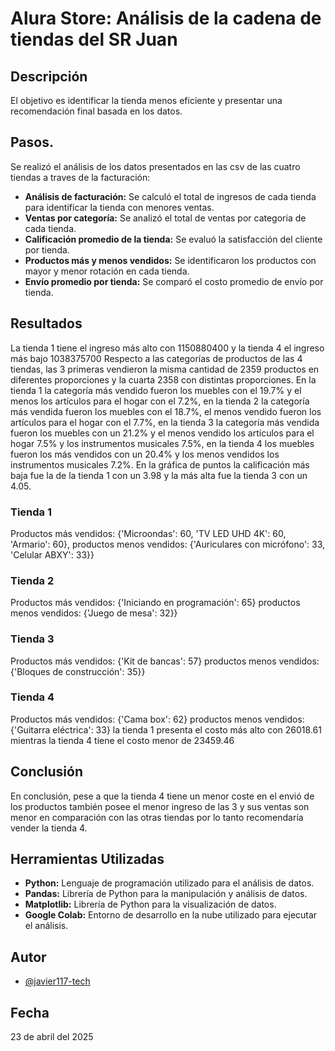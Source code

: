 # Alura Store: Análisis de la cadena de tiendas del SR Juan

## Descripción
El objetivo es identificar la tienda menos eficiente y presentar una recomendación final basada en los datos.
## Pasos.

Se realizó el análisis de los datos presentados en las csv de las cuatro tiendas a traves de la facturación:

* **Análisis de facturación:** Se calculó el total de ingresos de cada tienda para identificar la tienda con menores ventas.
* **Ventas por categoría:** Se analizó el total de ventas por categoria de cada tienda.
* **Calificación promedio de la tienda:** Se evaluó la satisfacción del cliente por tienda.
* **Productos más y menos vendidos:** Se identificaron los productos con mayor y menor rotación en cada tienda.
* **Envío promedio por tienda:** Se comparó el costo promedio de envío por tienda.

## Resultados
La tienda 1 tiene el ingreso más alto con 1150880400 y la tienda 4 el ingreso más bajo 1038375700
Respecto a las categorías de productos de las 4 tiendas, las 3 primeras vendieron la misma cantidad de 2359 productos en diferentes proporciones y la cuarta 2358 con distintas proporciones. En la tienda 1 la categoría más vendido fueron los muebles con el 19.7% y el menos los artículos para el hogar con el 7.2%, en la tienda 2 la categoría más vendida fueron los muebles con el 18.7%, el menos vendido fueron los artículos para el hogar con el 7.7%, en la tienda 3 la categoría más vendida fueron los muebles con un 21.2% y el menos vendido los artículos para el hogar 7.5% y los instrumentos musicales 7.5%, en la tienda 4 los muebles fueron los más vendidos con un 20.4% y los menos vendidos los instrumentos musicales 7.2%.
En la gráfica de puntos la calificación más baja fue la de la tienda 1 con un 3.98 y la más alta fue la tienda 3 con un 4.05.
### Tienda 1
Productos más vendidos: {'Microondas': 60, 'TV LED UHD 4K': 60, 'Armario': 60},
productos menos vendidos: {'Auriculares con micrófono': 33, 'Celular ABXY': 33}}
### Tienda 2
Productos más vendidos: {'Iniciando en programación': 65}
productos menos vendidos: {'Juego de mesa': 32}}
### Tienda 3
Productos más vendidos: {'Kit de bancas': 57}
productos menos vendidos: {'Bloques de construcción': 35}}
### Tienda 4
Productos más vendidos: {'Cama box': 62}
productos menos vendidos: {'Guitarra eléctrica': 33}
la tienda 1 presenta el costo más alto con 26018.61 mientras la tienda 4 tiene el costo menor de 23459.46

## Conclusión

En conclusión, pese a que la tienda 4 tiene un menor coste en el envió de los productos también posee el menor ingreso de las 3 y sus ventas son menor en comparación con las otras tiendas por lo tanto recomendaría vender la tienda 4.  
## Herramientas Utilizadas

* **Python:** Lenguaje de programación utilizado para el análisis de datos.
* **Pandas:** Librería de Python para la manipulación y análisis de datos.
* **Matplotlib:** Librería de Python para la visualización de datos.
* **Google Colab:** Entorno de desarrollo en la nube utilizado para ejecutar el análisis.

## Autor

- [@javier117-tech](https://www.github.com/javier117-tech)

## Fecha

23 de abril del 2025
